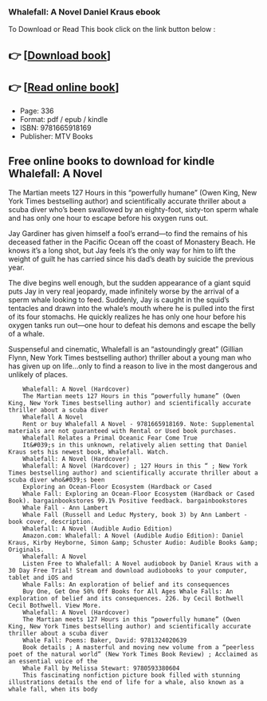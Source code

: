 ### Whalefall: A Novel Daniel Kraus ebook

To Download or Read This book click on the link button below :

## 👉  [**[Download book](http://ebooksharez.info/download.php?group=book&from=github.com&id=678157&lnk=1061 "Download book")**]

## 👉  [**[Read online book](http://ebooksharez.info/download.php?group=book&from=github.com&id=678157&lnk=1061 "Read online book")**]


* Page: 336
* Format: pdf / epub / kindle
* ISBN: 9781665918169
* Publisher: MTV Books



## Free online books to download for kindle Whalefall: A Novel



The Martian meets 127 Hours in this “powerfully humane” (Owen King, New York Times bestselling author) and scientifically accurate thriller about a scuba diver who’s been swallowed by an eighty-foot, sixty-ton sperm whale and has only one hour to escape before his oxygen runs out.

 Jay Gardiner has given himself a fool’s errand—to find the remains of his deceased father in the Pacific Ocean off the coast of Monastery Beach. He knows it’s a long shot, but Jay feels it’s the only way for him to lift the weight of guilt he has carried since his dad’s death by suicide the previous year.

 The dive begins well enough, but the sudden appearance of a giant squid puts Jay in very real jeopardy, made infinitely worse by the arrival of a sperm whale looking to feed. Suddenly, Jay is caught in the squid’s tentacles and drawn into the whale’s mouth where he is pulled into the first of its four stomachs. He quickly realizes he has only one hour before his oxygen tanks run out—one hour to defeat his demons and escape the belly of a whale.

 Suspenseful and cinematic, Whalefall is an “astoundingly great” (Gillian Flynn, New York Times bestselling author) thriller about a young man who has given up on life...only to find a reason to live in the most dangerous and unlikely of places.


        Whalefall: A Novel (Hardcover)
        The Martian meets 127 Hours in this “powerfully humane” (Owen King, New York Times bestselling author) and scientifically accurate thriller about a scuba diver 
        Whalefall A Novel
        Rent or buy Whalefall A Novel - 9781665918169. Note: Supplemental materials are not guaranteed with Rental or Used book purchases.
        Whalefall Relates a Primal Oceanic Fear Come True
        It&#039;s in this unknown, relatively alien setting that Daniel Kraus sets his newest book, Whalefall. Watch.
        Whalefall: A Novel (Hardcover)
        Whalefall: A Novel (Hardcover) ; 127 Hours in this “ ; New York Times bestselling author) and scientifically accurate thriller about a scuba diver who&#039;s been 
        Exploring an Ocean-Floor Ecosystem (Hardback or Cased
        Whale Fall: Exploring an Ocean-Floor Ecosystem (Hardback or Cased Book). bargainbookstores 99.1% Positive feedback. bargainbookstores 
        Whale Fall - Ann Lambert
        Whale Fall (Russell and Leduc Mystery, book 3) by Ann Lambert - book cover, description.
        Whalefall: A Novel (Audible Audio Edition)
        Amazon.com: Whalefall: A Novel (Audible Audio Edition): Daniel Kraus, Kirby Heyborne, Simon &amp; Schuster Audio: Audible Books &amp; Originals.
        Whalefall: A Novel
        Listen Free to Whalefall: A Novel audiobook by Daniel Kraus with a 30 Day Free Trial! Stream and download audiobooks to your computer, tablet and iOS and 
        Whale Falls: An exploration of belief and its consequences
        Buy One, Get One 50% Off Books for All Ages Whale Falls: An exploration of belief and its consequences. 226. by Cecil Bothwell Cecil Bothwell. View More.
        Whalefall: A Novel (Hardcover)
        The Martian meets 127 Hours in this “powerfully humane” (Owen King, New York Times bestselling author) and scientifically accurate thriller about a scuba diver 
        Whale Fall: Poems: Baker, David: 9781324020639
        Book details ; A masterful and moving new volume from a “peerless poet of the natural world” (New York Times Book Review) ; Acclaimed as an essential voice of the 
        Whale Fall by Melissa Stewart: 9780593380604
        This fascinating nonfiction picture book filled with stunning illustrations details the end of life for a whale, also known as a whale fall, when its body 
    




